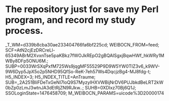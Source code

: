 # The repository just for save my Perl program, and record my study process.

_T_WM=d339b8cba30ae233404766fa6bf225cd; WEIBOCN_FROM=feed; SCF=AtN2cjEzDRCreLl-65349ABrM2XvxnTse5paKBkz7fWOJkREpO2gBQAISgxjBqwHWf_hkWRy1MWBy8DFp5ONU6M.; SUBP=0033WrSXqPxfM725Ws9jqgMF55529P9D9W5YW0TIZ3v6_k9WV-9W6Dyp5JpX5o2p5NHD95QfSo-ReK-7eh57Ws4DqcjzBg4-MJ8fdg-t; H5_INDEX=3; H5_INDEX_TITLE=AnTraume; SUB=_2A251BIiFDeTxGeNI7loQ9S7MyzyIHXVWBijNrDV6PUJbkdBeLRT2kW0bZp0zLmJ3wtnJA3dEtRjZN9RJkw..; SUHB=0XDlxz70Bj6Q1J; SSOLoginState=1476458709; M_WEIBOCN_PARAMS=uicode%3D20000174

